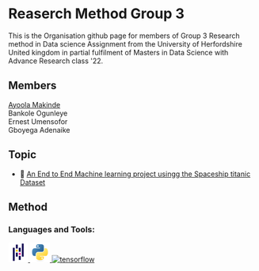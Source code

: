 
# Reaserch Method Group 3
This is the Organisation github page for members of Group 3 Research method in Data science Assignment from the University of Herfordshire United kingdom in partial fulfilment of Masters in Data Science with Advance Research class '22.
## Members
[Ayoola Makinde](https://github.com/Ayoola17)\
Bankole Ogunleye\
Ernest Umensofor\
Gboyega Adenaike

## Topic
- 🔭  [An End to End Machine learning project usingg the Spaceship titanic Dataset](https://github.com/Research-method-group-3/Spaceship-Titanic)

## Method


<h3 align="left">Languages and Tools:</h3>
<p align="left"> <a href="https://pandas.pydata.org/" target="_blank" rel="noreferrer"> <img src="https://raw.githubusercontent.com/devicons/devicon/2ae2a900d2f041da66e950e4d48052658d850630/icons/pandas/pandas-original.svg" alt="pandas" width="40" height="40"/> </a> <a href="https://www.python.org" target="_blank" rel="noreferrer"> <img src="https://raw.githubusercontent.com/devicons/devicon/master/icons/python/python-original.svg" alt="python" width="40" height="40"/> </a> <a href="https://www.tensorflow.org" target="_blank" rel="noreferrer"> <img src="https://www.vectorlogo.zone/logos/tensorflow/tensorflow-icon.svg" alt="tensorflow" width="40" height="40"/> </a> </p>
